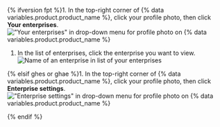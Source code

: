 {% ifversion fpt %}1. In the top-right corner of {% data variables.product.product_name %}, click your profile photo, then click **Your enterprises**.
!["Your enterprises" in drop-down menu for profile photo on {% data variables.product.product_name %}](/assets/images/help/enterprises/your-enterprises.png)

1. In the list of enterprises, click the enterprise you want to view.
   ![Name of an enterprise in list of your enterprises](/assets/images/help/enterprises/your-enterprises-list.png)

{% elsif ghes or ghae %}1. In the top-right corner of {% data variables.product.product_name %}, click your profile photo, then click **Enterprise settings**.
!["Enterprise settings" in drop-down menu for profile photo on {% data variables.product.product_name %}](/assets/images/enterprise/settings/enterprise-settings.png)

{% endif %}
